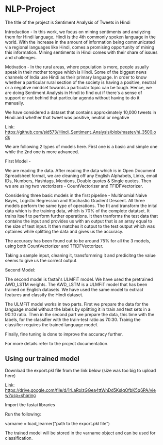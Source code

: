 # NLP-Project

The title of the project is Sentiment Analysis of Tweets in Hindi

Introduction - In this work, we focus on mining sentiments and analyzing them for Hindi language. Hindi is the 4th commonly spoken language in the world. With the increase in the amount of information being communicated via regional languages like Hindi, comes a promising opportunity of mining this information. Mining sentiments in Hindi comes with their share of issues and challenges.

Motivation - In the rural areas, where population is more, people usually speak in their mother tongue which is Hindi. Some of the biggest news channels of India use Hindi as their primary language. In order to know whether a particular rural section of the society is having a positive, neutral or a negative mindset towards a particular topic can be tough. Hence, we are doing Sentiment Analysis in Hindi to find out if there's a sense of support or not behind that particular agenda without having to do it manually.

We have considered a dataset that contains approximately 10,000 tweets in Hindi and whether that tweet was positive, neutral or negative

Link: https://github.com/sid573/Hindi_Sentiment_Analysis/blob/master/hi_3500.ods

We are following 2 types of models here. First one is a basic and simple one while the 2nd one is more advanced.

First Model - 

We are reading the data. After reading the data which is in Open Document Spreadsheet format, we are cleaning off any English Alphabets, Links, email IDs, Numbers, Hashtags, Mentions, Double quotes & Single quotes.
Then we are using two vectorizers - CountVectorizer and TFIDFVectorizer.

Considering three basic models in the first pipeline - Multinomial Naive Bayes, Logistic Regression and Stochastic Gradient Descent.
All three models perform the same type of operations. The fit and transform the inital data which is the training data, which is 70% of the complete datatset. It trains itself to perform further operations. 
It then tranforms the test data that contains the input and provides us with an output that is an array equal to the size of test input. It then matches it output to the test output which was optaines while splitting the data and gives us the accuracy.

The accuracy has been found out to be around 75% for all the 3 models, using both CountVectorizer and TFIDFVectorizer.

Taking a sample input, cleaning it, transfornming it and predicitng the value seems to give us the correct output.

Second Model:

The second model is fastai's ULMFiT model. We have used the pretrained AWD_LSTM weights. The AWD_LSTM is a ULMFiT model that has been trained on English datasets. We have used the same model to extract features and classify the Hindi dataset.

The ULMFiT model works in two parts. First we prepare the data for the language model without the labels by splitting it in train and test sets in a 90:10 ratio. Then in the second part we prepare the data, this time with the labels, for the classifier with the train-test ratio as 70:30. Trainig the classifier requires the trained language model.

Finally, fine tuning is done to improve the accuracy further. 

For more details refer to the project documentation.

## Using our trained model

Download the export.pkl file from the link below (size was too big to upload here)

Link: https://drive.google.com/file/d/1rLaRoIzGGea4ttWnDd5KsIqOfbK5q6PA/view?usp=sharing

Import the fastai libraries

Run the following:

varname = load_learner("path to the export.pkl file")

The trained model will be stored in the varname object and can be used for classification.
